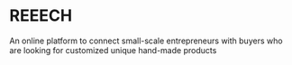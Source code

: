 # REEECH
An online platform to connect small-scale entrepreneurs with buyers who are looking for customized unique hand-made products 

